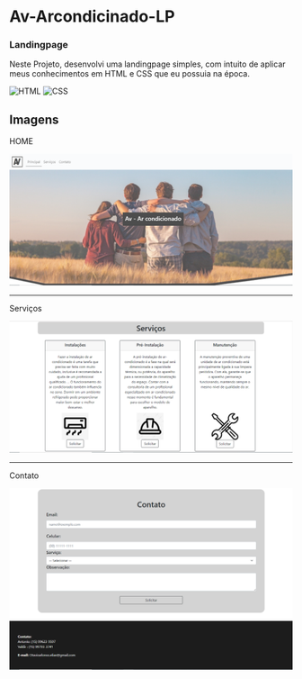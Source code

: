 <h1> Av-Arcondicinado-LP </h1>

<h3>Landingpage</h3>
<p>Neste Projeto, desenvolvi uma landingpage simples, com intuito de aplicar meus conhecimentos em HTML e CSS que eu possuia na época.</p>
<div style='inline-block'>
<img alt="HTML" src="https://img.shields.io/badge/HTML-239120?style=for-the-badge&logo=html5&logoColor=white">
<img alt="CSS" src="https://img.shields.io/badge/CSS-239120?&style=for-the-badge&logo=css3&logoColor=white">
</div>

<h2>Imagens</h2>

<p>HOME</p>
<img alt='HOME' src='Telas/HOME.png'>
<hr>
<p>Serviços</p>
<img alt='Serviços' src='Telas/Servicos.png'>
<hr>
<p>Contato</p>
<img alt='Contato' src='Telas/Contato.png'>
<img alt='Contato2' src='Telas/Contato2.png'>

